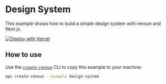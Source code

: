 # Design System

This example shows how to build a simple design system with renoun and Next.js.

[![Deploy with Vercel](https://vercel.com/button)](https://vercel.com/new/clone?repository-url=https://github.com/souporserious/renoun/tree/main/examples/blog&project-name=renoun-blog&repository-name=renoun-blog)

## How to use

Use the [`create-renoun`](https://github.com/souporserious/renoun/tree/main/packages/create-renoun) CLI to copy this example to your machine:

```bash
npx create-renoun --example design-system
```
